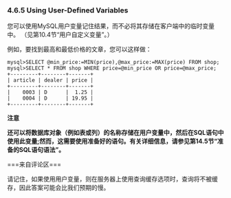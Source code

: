 ### 4.6.5 Using User-Defined Variables

您可以使用MySQL用户变量记住结果，而不必将其存储在客户端中的临时变量中。 （见第10.4节“用户自定义变量”。）

例如，要找到最高和最低价格的文章，您可以这样做：

```
mysql>SELECT @min_price:=MIN(price),@max_price:=MAX(price) FROM shop;
mysql>SELECT * FROM shop WHERE price=@min_price OR price=@max_price;
+---------+--------+-------+
| article | dealer | price |
+---------+--------+-------+
|    0003 | D      |  1.25 |
|    0004 | D      | 19.95 |
+---------+--------+-------+
```

**注意**

**还可以将数据库对象（例如表或列）的名称存储在用户变量中，然后在SQL语句中使用此变量;然而，这需要使用准备好的语句。有关详细信息，请参见第14.5节“准备的SQL语句语法”。**

===来自评论区===

请记住，如果使用用户变量，则在服务器上使用查询缓存选项时，查询将不被缓存，因此答案可能会比我们预期的慢。

